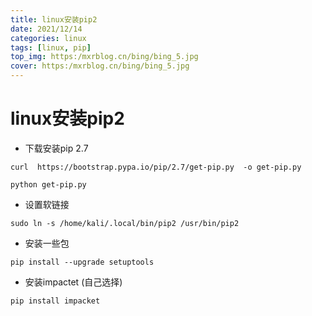 ```yaml
---
title: linux安装pip2
date: 2021/12/14
categories: linux
tags: [linux, pip]
top_img: https:/mxrblog.cn/bing/bing_5.jpg
cover: https:/mxrblog.cn/bing/bing_5.jpg
---
```




# linux安装pip2

- 下载安装pip 2.7

```
curl  https://bootstrap.pypa.io/pip/2.7/get-pip.py  -o get-pip.py

python get-pip.py
```

- 设置软链接

```
sudo ln -s /home/kali/.local/bin/pip2 /usr/bin/pip2
```

- 安装一些包

```
pip install --upgrade setuptools
```

- 安装impactet (自己选择)

```
pip install impacket
```

